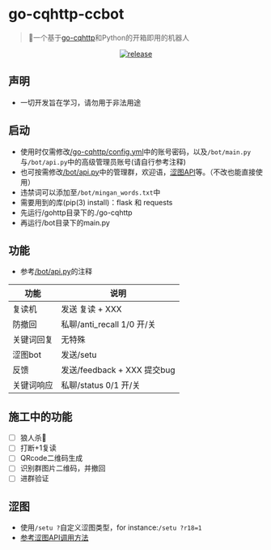 # go-cqhttp-ccbot
> 🤖一个基于<a href="https://github.com/Mrs4s/go-cqhttp/releases">go-cqhttp</a>和Python的开箱即用的机器人
<p align="center">
  <a href="https://github.com/BlingCc233/go-cqhttp-ccbot/releases">
    <img src="https://img.shields.io/github/v/release/BlingCc233/go-cqhttp-ccbot?color=blueviolet&include_prereleases" alt="release">
  </a>
</p>

## 声明
- 一切开发旨在学习，请勿用于非法用途
## 启动
- 使用时仅需修改<a href="https://github.com/BlingCc233/go-cqhttp-ccbot/blob/main/go-cqhttp/config.yml">/go-cqhttp/config.yml</a>中的账号密码，以及`/bot/main.py`与`/bot/api.py`中的高级管理员账号(请自行参考注释)
- 也可按需修改<a href="https://github.com/BlingCc233/go-cqhttp-ccbot/blob/main/bot/api.py">/bot/api.py</a>中的管理群，欢迎语，<a href="#涩图">涩图API</a>等。（不改也能直接使用）
- 违禁词可以添加至`/bot/mingan_words.txt`中
- 需要用到的库(pip(3) install)：flask 和 requests
- 先运行/gohttp目录下的./go-cqhttp
- 再运行/bot目录下的main.py
## 功能
- 参考<a href="https://github.com/BlingCc233/go-cqhttp-ccbot/blob/main/bot/api.py">/bot/api.py</a>的注释

| 功能        | 说明                       |
| ---------- | ------------------------- |
| 复读机      | 发送 复读 + XXX             |
| 防撤回      | 私聊/anti_recall 1/0 开/关  |
| 关键词回复   | 无特殊                     |
| 涩图bot     | 发送/setu                  |
| 反馈        | 发送/feedback + XXX 提交bug |
| 关键词响应   | 私聊/status 0/1 开/关       |

## 施工中的功能
- [ ] 狼人杀🐺
- [ ] 打断+1复读
- [ ] QRcode二维码生成
- [ ] 识别群图片二维码，并撤回
- [ ] 进群验证
## 涩图
- 使用`/setu ?`自定义涩图类型，for instance:`/setu ?r18=1`
- <a href="https://api.lolicon.app/#/">参考涩图API调用方法</a>
